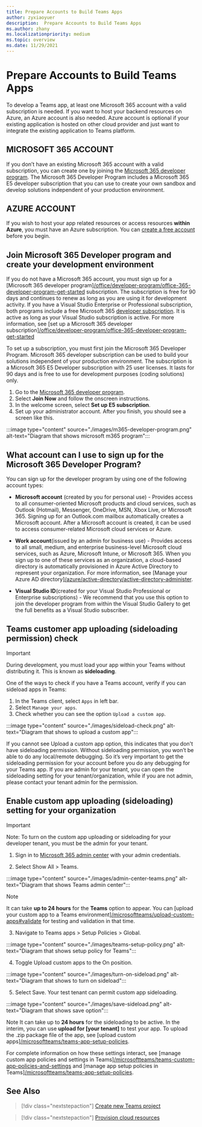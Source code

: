 ```yaml
---
title: Prepare Accounts to Build Teams Apps
author: zyxiaoyuer
description:  Prepare Accounts to Build Teams Apps
ms.author: zhany
ms.localizationpriority: medium
ms.topic: overview
ms.date: 11/29/2021
---
```



# Prepare Accounts to Build Teams Apps

To develop a Teams app, at least one Microsoft 365 account with a valid subscription is needed. If you want to host your backend resources on Azure, an Azure account is also needed. Azure account is optional if your existing application is hosted on other cloud provider and just want to integrate the existing application to Teams platform.

## MICROSOFT 365 ACCOUNT

If you don’t have an existing Microsoft 365 account with a valid subscription, you can create one by joining the [Microsoft 365 developer program](https://developer.microsoft.com/microsoft-365/dev-program). The Microsoft 365 Developer Program includes a Microsoft 365 E5 developer subscription that you can use to create your own sandbox and develop solutions independent of your production environment.

## AZURE ACCOUNT

If you wish to host your app related resources or access resources **within Azure**, you must have an Azure subscription. You can [create a free account](https://azure.microsoft.com/free/) before you begin.

## Join Microsoft 365 Developer program and create your development environment

If you do not have a Microsoft 365 account, you must sign up for a [Microsoft 365 developer program][/office/developer-program/office-365-developer-program-get-started](/office/developer-program/office-365-developer-program-get-started) subscription. The subscription is free for 90 days and continues to renew as long as you are using it for development activity. If you have a Visual Studio Enterprise or Professional subscription, both programs include a free Microsoft 365 [developer subscription](https://aka.ms/MyVisualStudioBenefits). It is active as long as your Visual Studio subscription is active. For more information, see [set up a Microsoft 365 developer subscription][/office/developer-program/office-365-developer-program-get-started](/office/developer-program/office-365-developer-program-get-started)

To set up a subscription, you must first join the Microsoft 365 Developer Program. Microsoft 365 developer subscription can be used to build your solutions independent of your production environment. The subscription is a Microsoft 365 E5 Developer subscription with 25 user licenses. It lasts for 90 days and is free to use for development purposes (coding solutions) only.

1. Go to the [Microsoft 365 developer program](https://developer.microsoft.com/microsoft-365/dev-program).
2. Select **Join Now** and follow the onscreen instructions.
3. In the welcome screen, select **Set up E5 subscription**.
4. Set up your administrator account. After you finish, you should see a screen like this.

:::image type="content" source="./images/m365-developer-program.png" alt-text="Diagram that shows microsoft m365 program":::

## What account can I use to sign up for the Microsoft 365 Developer Program?

You can sign up for the developer program by using one of the following account types:

- **Microsoft account** (created by you for personal use) - Provides access to all consumer-oriented Microsoft products and cloud services, such as Outlook (Hotmail), Messenger, OneDrive, MSN, Xbox Live, or Microsoft 365. Signing up for an Outlook.com mailbox automatically creates a Microsoft account. After a Microsoft account is created, it can be used to access consumer-related Microsoft cloud services or Azure.

- **Work account**(issued by an admin for business use) - Provides access to all small, medium, and enterprise business-level Microsoft cloud services, such as Azure, Microsoft Intune, or Microsoft 365. When you sign up to one of these services as an organization, a cloud-based directory is automatically provisioned in Azure Active Directory to represent your organization. For more information, see [Manage your Azure AD directory][/azure/active-directory/active-directory-administer](/azure/active-directory/active-directory-administer).

- **Visual Studio ID**(created for your Visual Studio Professional or Enterprise subscriptions) - We recommend that you use this option to join the developer program from within the Visual Studio Gallery to get the full benefits as a Visual Studio subscriber.

## Teams customer app uploading (sideloading permission) check

> [!IMPORTANT]
> During development, you must load your app within your Teams without distributing it. This is known as **sideloading**.

One of the ways to check if you have a Teams account, verify if you can sideload apps in Teams:

1. In the Teams client, select `Apps` in left bar.
2. Select `Manage your apps`.
3. Check whether you can see the option `Upload a custom app`.

:::image type="content" source="./images/sideload-check.png" alt-text="Diagram that shows to upload a custom app":::

If you cannot see Upload a custom app option, this indicates that you don't have sideloading permission.
Without sideloading permission, you won’t be able to do any local/remote debugging. So it’s very important to get the sideloading permission for your account before you do any debugging for your Teams app. If you are admin for your tenant, you can open the sideloading setting for your tenant/organization, while if you are not admin, please contact your tenant admin for the permission.

## Enable custom app uploading (sideloading) setting for your organization

> [!IMPORTANT]
> Note: To turn on the custom app uploading or sideloading for your developer tenant, you must be the admin for your tenant.

1. Sign in to [Microsoft 365 admin center](https://admin.microsoft.com/Adminportal/Home?source=applauncher#/homepage#/) with your admin credentials.

2. Select Show All > Teams.

:::image type="content" source="./images/admin-center-teams.png" alt-text="Diagram that shows Teams admin center":::

> [!NOTE]
It can take **up to 24 hours** for the **Teams** option to appear. You can [upload your custom app to a Teams environment][/microsoftteams/upload-custom-apps#validate](/microsoftteams/upload-custom-apps) for testing and validation in that time.

3. Navigate to Teams apps > Setup Policies > Global.

:::image type="content" source="./images/teams-setup-policy.png" alt-text="Diagram that shows setup policy for Teams":::

4. Toggle Upload custom apps to the On position.

:::image type="content" source="./images/turn-on-sideload.png" alt-text="Diagram that shows to turn on sideload":::

5. Select Save. Your test tenant can permit custom app sideloading.

:::image type="content" source="./images/save-sideload.png" alt-text="Diagram that shows save option":::

 Note
It can take up to **24 hours** for the sideloading to be active. In the interim, you can use **upload for [your tenant]** to test your app. To upload the .zip package file of the app, see [upload custom apps][/microsoftteams/teams-app-setup-policies](/microsoftteams/teams-app-setup-policies).

For complete information on how these settings interact, see [manage custom app policies and settings in Teams][/microsoftteams/teams-custom-app-policies-and-settings](/microsoftteams/teams-custom-app-policies-and-settings) and [manage app setup policies in Teams][/microsoftteams/teams-app-setup-policies](/microsoftteams/teams-app-setup-policies).

## See Also

> [!div class="nextstepaction"]
> [Create new Teams project](create-new-project.md)

> [!div class="nextstepaction"]
> [Provision cloud resources](provision.md)
